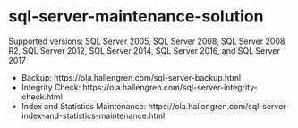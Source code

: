 # sql-server-maintenance-solution

Supported versions: SQL Server 2005, SQL Server 2008, SQL Server 2008 R2, SQL Server 2012, SQL Server 2014, SQL Server 2016, and SQL Server 2017

<ul>
<li>Backup: https://ola.hallengren.com/sql-server-backup.html</li>
<li>Integrity Check: https://ola.hallengren.com/sql-server-integrity-check.html</li>
<li>Index and Statistics Maintenance: https://ola.hallengren.com/sql-server-index-and-statistics-maintenance.html</li>
</ul>
